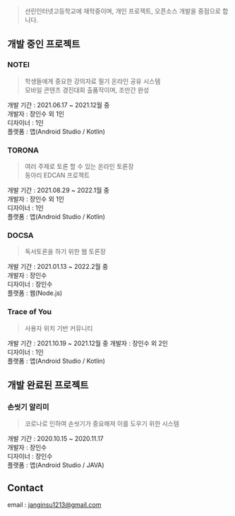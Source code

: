 
> 선린인터넷고등학교에 재학중이며, 개인 프로젝트, 오픈소스 개발을 중점으로 합니다. <br>

## 개발 중인 프로젝트

### NOTEI
> 학생들에게 중요한 강의자료 필기 온라인 공유 시스템 <br>
> 모바일 콘텐츠 경진대회 출품작이며, 조만간 완성

개발 기간 : 2021.06.17 ~ 2021.12월 중 <br>
개발자 : 장인수 외 1인 <br>
디자이너 : 1인<br>
플랫폼 : 앱(Android Studio / Kotlin)

### TORONA
> 여러 주제로 토론 할 수 있는 온라인 토론장 <br>
> 동아리 EDCAN 프로젝트

개발 기간 : 2021.08.29 ~ 2022.1월 중 <br>
개발자 : 장인수 외 1인 <br>
디자이너 : 1인<br>
플랫폼 : 앱(Android Studio / Kotlin)

### DOCSA
> 독서토론을 하기 위한 웹 토론장

개발 기간 : 2021.01.13 ~ 2022.2월 중 <br>
개발자 : 장인수<br>
디자이너 : 장인수<br>
플랫폼 : 웹(Node.js)

### Trace of You
> 사용자 위치 기반 커뮤니티

개발 기간 : 2021.10.19 ~ 2021.12월 중
개발자 : 장인수 외 2인<br>
디자이너 : 1인<br>
플랫폼 : 앱(Android Studio / Kotlin)


## 개발 완료된 프로젝트

### 손씻기 알리미
> 코로나로 인하여 손씻기가 중요해져 이를 도우기 위한 시스템

개발 기간 : 2020.10.15 ~ 2020.11.17 <br>
개발자 : 장인수<br>
디자이너 : 장인수<br>
플랫폼 : 앱(Android Studio / JAVA)


## Contact
email : janginsu1213@gmail.com
